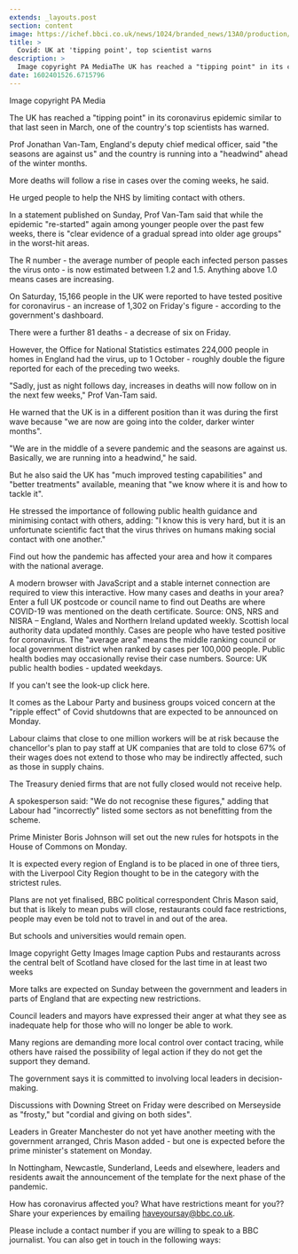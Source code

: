 ```yaml
--- 
extends: _layouts.post 
section: content 
image: https://ichef.bbci.co.uk/news/1024/branded_news/13A0/production/_114842050_mediaitem114842049.jpg 
title: > 
  Covid: UK at 'tipping point', top scientist warns 
description: > 
  Image copyright PA MediaThe UK has reached a "tipping point" in its coronavirus epidemic similar to that last seen in March, one of the country's top scientists has warned.On Saturday, 15,166 people in the UK were reported to have tested positive for coronavirus - an increase of 1,302 on Friday's figure - according to the government's dashboard."Sadly, just as night follows day, increases in deaths will now follow on in the next few weeks," Prof Van-Tam said.Enter a full UK postcode or council name to find out Deaths are where COVID-19 was mentioned on the death certificate.The government says it is committed to involving local leaders in decision-making. 
date: 1602401526.6715796 
--- 
```

Image copyright PA Media

The UK has reached a "tipping point" in its coronavirus epidemic similar to that last seen in March, one of the country's top scientists has warned.

Prof Jonathan Van-Tam, England's deputy chief medical officer, said "the seasons are against us" and the country is running into a "headwind" ahead of the winter months.

More deaths will follow a rise in cases over the coming weeks, he said.

He urged people to help the NHS by limiting contact with others.

In a statement published on Sunday, Prof Van-Tam said that while the epidemic "re-started" again among younger people over the past few weeks, there is "clear evidence of a gradual spread into older age groups" in the worst-hit areas.

The R number - the average number of people each infected person passes the virus onto - is now estimated between 1.2 and 1.5. Anything above 1.0 means cases are increasing.

On Saturday, 15,166 people in the UK were reported to have tested positive for coronavirus - an increase of 1,302 on Friday's figure - according to the government's dashboard.

There were a further 81 deaths - a decrease of six on Friday.

However, the Office for National Statistics estimates 224,000 people in homes in England had the virus, up to 1 October - roughly double the figure reported for each of the preceding two weeks.

"Sadly, just as night follows day, increases in deaths will now follow on in the next few weeks," Prof Van-Tam said.

He warned that the UK is in a different position than it was during the first wave because "we are now are going into the colder, darker winter months".

"We are in the middle of a severe pandemic and the seasons are against us. Basically, we are running into a headwind," he said.

But he also said the UK has "much improved testing capabilities" and "better treatments" available, meaning that "we know where it is and how to tackle it".

He stressed the importance of following public health guidance and minimising contact with others, adding: "I know this is very hard, but it is an unfortunate scientific fact that the virus thrives on humans making social contact with one another."

Find out how the pandemic has affected your area and how it compares with the national average.

A modern browser with JavaScript and a stable internet connection are required to view this interactive. How many cases and deaths in your area? Enter a full UK postcode or council name to find out Deaths are where COVID-19 was mentioned on the death certificate. Source: ONS, NRS and NISRA – England, Wales and Northern Ireland updated weekly. Scottish local authority data updated monthly. Cases are people who have tested positive for coronavirus. The "average area" means the middle ranking council or local government district when ranked by cases per 100,000 people. Public health bodies may occasionally revise their case numbers. Source: UK public health bodies - updated weekdays.

If you can't see the look-up click here.

It comes as the Labour Party and business groups voiced concern at the "ripple effect" of Covid shutdowns that are expected to be announced on Monday.

Labour claims that close to one million workers will be at risk because the chancellor's plan to pay staff at UK companies that are told to close 67% of their wages does not extend to those who may be indirectly affected, such as those in supply chains.

The Treasury denied firms that are not fully closed would not receive help.

A spokesperson said: "We do not recognise these figures," adding that Labour had "incorrectly" listed some sectors as not benefitting from the scheme.

Prime Minister Boris Johnson will set out the new rules for hotspots in the House of Commons on Monday.

It is expected every region of England is to be placed in one of three tiers, with the Liverpool City Region thought to be in the category with the strictest rules.

Plans are not yet finalised, BBC political correspondent Chris Mason said, but that is likely to mean pubs will close, restaurants could face restrictions, people may even be told not to travel in and out of the area.

But schools and universities would remain open.

Image copyright Getty Images Image caption Pubs and restaurants across the central belt of Scotland have closed for the last time in at least two weeks

More talks are expected on Sunday between the government and leaders in parts of England that are expecting new restrictions.

Council leaders and mayors have expressed their anger at what they see as inadequate help for those who will no longer be able to work.

Many regions are demanding more local control over contact tracing, while others have raised the possibility of legal action if they do not get the support they demand.

The government says it is committed to involving local leaders in decision-making.

Discussions with Downing Street on Friday were described on Merseyside as "frosty," but "cordial and giving on both sides".

Leaders in Greater Manchester do not yet have another meeting with the government arranged, Chris Mason added - but one is expected before the prime minister's statement on Monday.

In Nottingham, Newcastle, Sunderland, Leeds and elsewhere, leaders and residents await the announcement of the template for the next phase of the pandemic.

How has coronavirus affected you? What have restrictions meant for you?? Share your experiences by emailing haveyoursay@bbc.co.uk.

Please include a contact number if you are willing to speak to a BBC journalist. You can also get in touch in the following ways: